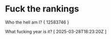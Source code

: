 # Fuck the rankings

Who the hell am I?
{ 12583746 }

What fucking year is it?
[ 2025-03-28T18:23:20Z ]
